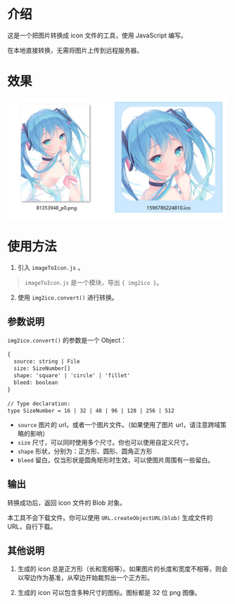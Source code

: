 # 介绍

这是一个把图片转换成 icon 文件的工具，使用 JavaScript 编写。

在本地直接转换，无需将图片上传到远程服务器。

# 效果

![](./snap.jpg)

# 使用方法

1. 引入 `imageToIcon.js` 。

>`imageToIcon.js` 是一个模块，导出 `{ img2ico }`。

2. 使用 `img2ico.convert()` 进行转换。

## 参数说明

`img2ico.convert()` 的参数是一个 Object：

```
{
  source: string | File
  size: SizeNumber[]
  shape: 'square' | 'circle' | 'fillet'
  bleed: boolean
}

// Type declaration:
type SizeNumber = 16 | 32 | 48 | 96 | 128 | 256 | 512
```

- `source` 图片的 url，或者一个图片文件。（如果使用了图片 url，请注意跨域策略的影响）
- `size` 尺寸，可以同时使用多个尺寸。你也可以使用自定义尺寸。
- `shape` 形状，分别为：正方形、圆形、圆角正方形
- `bleed` 留白，仅当形状是圆角矩形时生效，可以使图片周围有一些留白。

## 输出

转换成功后，返回 icon 文件的 Blob 对象。

本工具不会下载文件。你可以使用 `URL.createObjectURL(blob)` 生成文件的 URL，自行下载。

## 其他说明

1. 生成的 icon 总是正方形（长和宽相等）。如果图片的长度和宽度不相等，则会以窄边作为基准，从窄边开始裁剪出一个正方形。

2. 生成的 icon 可以包含多种尺寸的图标。图标都是 32 位 png 图像。